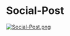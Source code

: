 # Social-Post

[![Social-Post.png](https://i.postimg.cc/4N5J6JPS/social-post-banner.png)](https://postimg.cc/ppmbxMgf)
